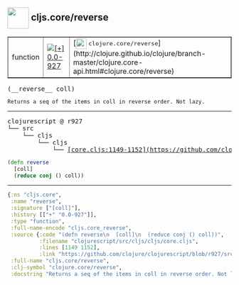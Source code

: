 ## <img width="48px" valign="middle" src="http://i.imgur.com/Hi20huC.png"> cljs.core/reverse

 <table border="1">
<tr>
<td>function</td>
<td><a href="https://github.com/cljsinfo/api-refs/tree/0.0-927"><img valign="middle" alt="[+] 0.0-927" src="https://img.shields.io/badge/+-0.0--927-lightgrey.svg"></a> </td>
<td>
[<img height="24px" valign="middle" src="http://i.imgur.com/1GjPKvB.png"> <samp>clojure.core/reverse</samp>](http://clojure.github.io/clojure/branch-master/clojure.core-api.html#clojure.core/reverse)
</td>
</tr>
</table>

 <samp>
(__reverse__ coll)<br>
</samp>

```
Returns a seq of the items in coll in reverse order. Not lazy.
```

---

 <pre>
clojurescript @ r927
└── src
    └── cljs
        └── cljs
            └── <ins>[core.cljs:1149-1152](https://github.com/clojure/clojurescript/blob/r927/src/cljs/cljs/core.cljs#L1149-L1152)</ins>
</pre>

```clj
(defn reverse
  [coll]
  (reduce conj () coll))
```


---

```clj
{:ns "cljs.core",
 :name "reverse",
 :signature ["[coll]"],
 :history [["+" "0.0-927"]],
 :type "function",
 :full-name-encode "cljs.core_reverse",
 :source {:code "(defn reverse\n  [coll]\n  (reduce conj () coll))",
          :filename "clojurescript/src/cljs/cljs/core.cljs",
          :lines [1149 1152],
          :link "https://github.com/clojure/clojurescript/blob/r927/src/cljs/cljs/core.cljs#L1149-L1152"},
 :full-name "cljs.core/reverse",
 :clj-symbol "clojure.core/reverse",
 :docstring "Returns a seq of the items in coll in reverse order. Not lazy."}

```
